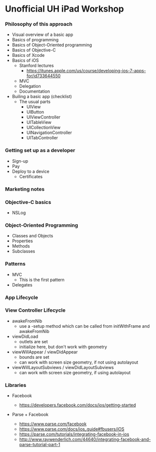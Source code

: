 # Unofficial UH iPad Workshop

### Philosophy of this approach
- Visual overview of a basic app
- Basics of programming
- Basics of Object-Oriented programming
- Basics of Objective-C
- Basics of Xcode
- Basics of iOS
  - Stanford lectures
    - https://itunes.apple.com/us/course/developing-ios-7-apps-for/id733644550
  - MVC
  - Delegation
  - Documentation
- Builing a basic app (checklist)
  - The usual parts
    - UIView
    - UIButton
    - UIViewController
    - UITableView
    - UICollectionView
    - UINavigationController
    - UITabController

### Getting set up as a developer
- Sign-up
- Pay
- Deploy to a device
  - Certificates

### Marketing notes

### Objective-C basics
- NSLog

### Object-Oriented Programming
- Classes and Objects
- Properties
- Methods
- Subclasses

### Patterns
- MVC
  - This is the first pattern
- Delegates

### App Lifecycle

### View Controller Lifecycle
- awakeFromNib
  - use a -setup method which can be called from initWithFrame and awakeFromNib
- viewDidLoad
  - outlets are set
  - initialize here, but don't work with geometry
- viewWillAppear / viewDidAppear
  - bounds are set
  - can work with screen size geometry, if not using autolayout
- viewWillLayoutSubviews / viewDidLayoutSubviews
  - can work with screen size geometry, if using autolayout

### Libraries
- Facebook
  - https://developers.facebook.com/docs/ios/getting-started

- Parse + Facebook
  - https://www.parse.com/facebook
  - https://www.parse.com/docs/ios_guide#fbusers/iOS
  - https://parse.com/tutorials/integrating-facebook-in-ios
  - http://www.raywenderlich.com/44640/integrating-facebook-and-parse-tutorial-part-1